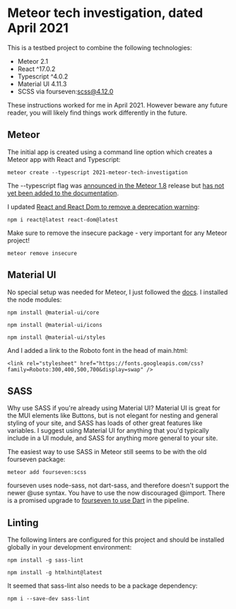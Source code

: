 # Meteor tech investigation, dated April 2021
This is a testbed project to combine the following technologies:

* Meteor 2.1
* React ^17.0.2
* Typescript ^4.0.2
* Material UI 4.11.3
* SCSS via fourseven:scss@4.12.0

These instructions worked for me in April 2021. However beware any future reader, you will likely find things work differently in the future.

## Meteor
The initial app is created using a command line option which creates a Meteor app with React and Typescript:

```
meteor create --typescript 2021-meteor-tech-investigation
```

The --typescript flag was [announced in the Meteor 1.8](https://blog.meteor.com/announcing-meteor-1-8-2-13eab70a4bec) release but [has not yet been added to the documentation](https://github.com/meteor/docs/issues/676).

I updated [React and React Dom to remove a deprecation warning](https://stackoverflow.com/questions/66489286/sharedarraybuffer-will-require-cross-origin-isolation-as-of-m91-around-may-2021):

```
npm i react@latest react-dom@latest
```


Make sure to remove the insecure package - very important for any Meteor project!

```
meteor remove insecure
```


## Material UI
No special setup was needed for Meteor, I just followed the [docs](https://material-ui.com/). I installed the node modules:

```
npm install @material-ui/core
```

```
npm install @material-ui/icons
```

```
npm install @material-ui/styles
```

And I added a link to the Roboto font in the head of main.html:

```
<link rel="stylesheet" href="https://fonts.googleapis.com/css?family=Roboto:300,400,500,700&display=swap" />
```


## SASS
Why use SASS if you're already using Material UI? Material UI is great for the MUI elements like Buttons, but is not elegant for nesting and general styling of your site, and SASS has loads of other great features like variables. I suggest using Material UI for anything that you'd typically include in a UI module, and SASS for anything more general to your site.

The easiest way to use SASS in Meteor still seems to be with the old fourseven package:


```
meteor add fourseven:scss
```

fourseven uses node-sass, not dart-sass, and therefore doesn't support the newer @use syntax. You have to use the now discouraged @import. There is a promised upgrade to [fourseven to use Dart](https://github.com/Meteor-Community-Packages/meteor-scss/pull/296) in the pipeline.

## Linting
The following linters are configured for this project and should be installed globally in your development environment:

```
npm install -g sass-lint
```

```
npm install -g htmlhint@latest
```

It seemed that sass-lint also needs to be a package dependency:

```
npm i --save-dev sass-lint
```
